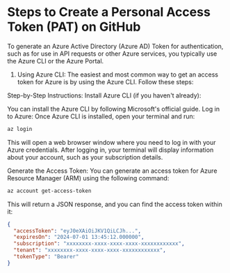 # Steps to Create a Personal Access Token (PAT) on GitHub
To generate an Azure Active Directory (Azure AD) Token for authentication, such as for use in API requests or other Azure services, you typically use the Azure CLI or the Azure Portal.
1. Using Azure CLI:
The easiest and most common way to get an access token for Azure is by using the Azure CLI. Follow these steps:

Step-by-Step Instructions:
Install Azure CLI (if you haven't already):

You can install the Azure CLI by following Microsoft's official guide.
Log in to Azure: Once Azure CLI is installed, open your terminal and run:
```bash
az login

```
This will open a web browser window where you need to log in with your Azure credentials.
After logging in, your terminal will display information about your account, such as your subscription details.

Generate the Access Token: You can generate an access token for Azure Resource Manager (ARM) using the following command:
```bash
az account get-access-token

```
This will return a JSON response, and you can find the access token within it:
```json
{
  "accessToken": "eyJ0eXAiOiJKV1QiLCJh...",
  "expiresOn": "2024-07-01 13:45:12.000000",
  "subscription": "xxxxxxxx-xxxx-xxxx-xxxx-xxxxxxxxxxxx",
  "tenant": "xxxxxxxx-xxxx-xxxx-xxxx-xxxxxxxxxxxx",
  "tokenType": "Bearer"
}

```